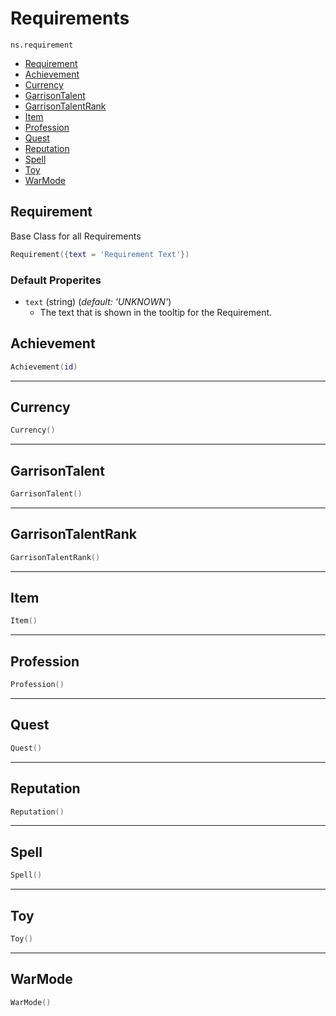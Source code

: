 # Requirements

`ns.requirement`

- [Requirement](#requirement)
- [Achievement](#achievement)
- [Currency](#currency)
- [GarrisonTalent](#garrisontalent)
- [GarrisonTalentRank](#garrisontalentrank)
- [Item](#item)
- [Profession](#profession)
- [Quest](#quest)
- [Reputation](#reputation)
- [Spell](#spell)
- [Toy](#toy)
- [WarMode](#warmode)


## Requirement

Base Class for all Requirements

~~~lua
Requirement({text = 'Requirement Text'})
~~~

### Default Properites

* `text`  (string) (*default: 'UNKNOWN'*)
  * The text that is shown in the tooltip for the Requirement.

## Achievement

```lua
Achievement(id)
```

---

## Currency

```lua
Currency()
```

---

## GarrisonTalent

```lua
GarrisonTalent()
```

---

## GarrisonTalentRank

```lua
GarrisonTalentRank()
```

---

## Item

```lua
Item()
```

---

## Profession

```lua
Profession()
```

---

## Quest

```lua
Quest()
```

---

## Reputation

```lua
Reputation()
```

---

## Spell

```lua
Spell()
```

---

## Toy

```lua
Toy()
```

---

## WarMode

```lua
WarMode()
```

